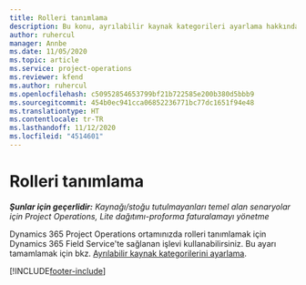 ```yaml
---
title: Rolleri tanımlama
description: Bu konu, ayrılabilir kaynak kategorileri ayarlama hakkında bilgiler için bir bağlantı sağlar.
author: ruhercul
manager: Annbe
ms.date: 11/05/2020
ms.topic: article
ms.service: project-operations
ms.reviewer: kfend
ms.author: ruhercul
ms.openlocfilehash: c50952854653799bf21b722585e200b380d5bbb9
ms.sourcegitcommit: 454b0ec941cca06852236771bc77dc1651f94e48
ms.translationtype: HT
ms.contentlocale: tr-TR
ms.lasthandoff: 11/12/2020
ms.locfileid: "4514601"
---
```

# <a name="define-roles"></a>Rolleri tanımlama

_**Şunlar için geçerlidir:** Kaynağı/stoğu tutulmayanları temel alan senaryolar için Project Operations, Lite dağıtımı-proforma faturalamayı yönetme_

Dynamics 365 Project Operations ortamınızda rolleri tanımlamak için Dynamics 365 Field Service'te sağlanan işlevi kullanabilirsiniz. Bu ayarı tamamlamak için bkz. [Ayrılabilir kaynak kategorilerini ayarlama](https://docs.microsoft.com/dynamics365/field-service/set-up-bookable-resource-categories).


[!INCLUDE[footer-include](../includes/footer-banner.md)]